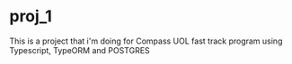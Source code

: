 # proj_1
This is a project that i'm doing for Compass UOL fast track program using Typescript, TypeORM and POSTGRES
